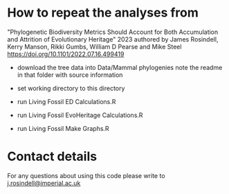 # How to repeat the analyses from 

"Phylogenetic Biodiversity Metrics Should Account for Both Accumulation and Attrition of Evolutionary Heritage" 2023 authored by James Rosindell, Kerry Manson, Rikki Gumbs, William D Pearse and Mike Steel
https://doi.org/10.1101/2022.07.16.499419

* download the tree data into Data/Mammal phylogenies note the readme in that folder with source information

* set working directory to this directory

* run Living Fossil ED Calculations.R

* run Living Fossil EvoHeritage Calculations.R

* run Living Fossil Make Graphs.R

# Contact details
For any questions about using this code please write to j.rosindell@imperial.ac.uk